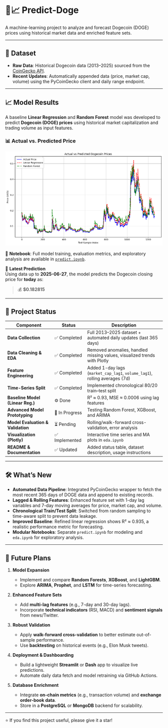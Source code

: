 # 🐶📈 Predict-Doge

A machine-learning project to analyze and forecast Dogecoin (DOGE) prices using historical market data and enriched feature sets.

---

## 📂 Dataset

- **Raw Data**: Historical Dogecoin data (2013–2025) sourced from the [CoinGecko API](https://www.coingecko.com/api/documentation).
- **Recent Updates**: Automatically appended  data (price, market cap, volume) using the PyCoinGecko client and daily range endpoint.

---

## 📈 Model Results

A baseline **Linear Regression** and **Random Forest** model was developed to predict **Dogecoin (DOGE) prices** using historical market capitalization and trading volume as input features.

### 📊 Actual vs. Predicted Price

![Prediction Comparison](./result_img/pred.png)

📘 **Notebook**: Full model training, evaluation metrics, and exploratory analysis are available in [`predict.ipynb`](./predict.ipynb).

📅 **Latest Prediction**  
Using data up to **2025-06-27**, the model predicts the Dogecoin closing price for **today** as:

> 💰 **$0.182815**

---

## 🚀 Project Status

| Component                            | Status            | Description                                                                |
|-------------------------------------|-------------------|----------------------------------------------------------------------------|
| **Data Collection**                  | ✅ Completed       | Full 2013–2025 dataset + automated daily updates (last 365 days)           |
| **Data Cleaning & EDA**              | ✅ Completed       | Removed anomalies, handled missing values, visualized trends with Plotly    |
| **Feature Engineering**              | ✅ Completed       | Added 1-day lags (`market_cap_lag1`, `volume_lag1`), rolling averages (7d)  |
| **Time-Series Split**                | ✅ Completed       | Implemented chronological 80/20 train–test split                            |
| **Baseline Model (Linear Reg.)**     | ⚙️ Done            | R² ≈ 0.93, MSE ≈ 0.0006 using lag features                                  |
| **Advanced Model Prototyping**       | 🔄 In Progress     | Testing Random Forest, XGBoost, and ARIMA                                  |
| **Model Evaluation & Validation**    | ⏳ Pending         | Rolling/​walk-forward cross-validation, error analysis                       |
| **Visualization (Plotly)**           | ✅ Implemented     | Interactive time series and MA plots in `eda.ipynb`                         |
| **README & Documentation**           | ✅ Updated         | Added status table, dataset description, usage instructions                |

---

## 🛠 What’s New

- **Automated Data Pipeline**: Integrated PyCoinGecko wrapper to fetch the most recent 365 days of DOGE data and append to existing records.
- **Lagged & Rolling Features**: Enhanced feature set with 1-day lag variables and 7-day moving averages for price, market cap, and volume.
- **Chronological Train/Test Split**: Switched from random sampling to time-aware split to prevent data leakage.
- **Improved Baseline**: Refined linear regression shows R² ≈ 0.935, a realistic performance metric for forecasting.
- **Modular Notebooks**: Separate `predict.ipynb` for modeling and `eda.ipynb` for exploratory analysis.

---

## 🔮 Future Plans

1. **Model Expansion**  
   - Implement and compare **Random Forests**, **XGBoost**, and **LightGBM**.  
   - Explore **ARIMA**, **Prophet**, and **LSTM** for time-series forecasting.

2. **Enhanced Feature Sets**  
   - Add **multi-lag features** (e.g., 7-day and 30-day lags).  
   - Incorporate **technical indicators** (RSI, MACD) and **sentiment signals** from news/Twitter.

3. **Robust Validation**  
   - Apply **walk-forward cross-validation** to better estimate out-of-sample performance.  
   - Use **backtesting** on historical events (e.g., Elon Musk tweets).

4. **Deployment & Dashboarding**  
   - Build a lightweight **Streamlit** or **Dash** app to visualize live predictions.  
   - Automate daily data fetch and model retraining via GitHub Actions.

5. **Database Enrichment**  
   - Integrate **on-chain metrics** (e.g., transaction volume) and **exchange order-book data**.  
   - Store in a **PostgreSQL** or **MongoDB** backend for scalability.

---

⭐ If you find this project useful, please give it a star!  
